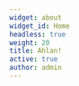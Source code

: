 ```yaml
---
widget: about
widget_id: Home
headless: true
weight: 20
title: Ahlan!
active: true
author: admin
---
```

